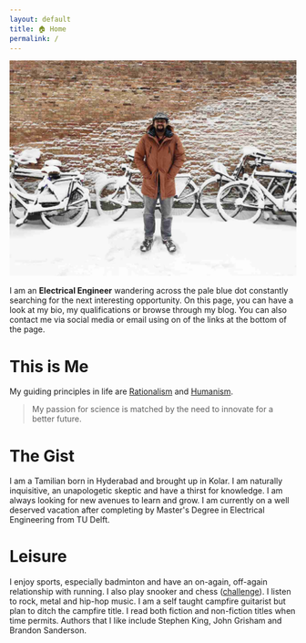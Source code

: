 ```yaml
---
layout: default
title: 🏠 Home
permalink: /
---
```


![Profile](profile.jpg "Profile")

I am an **Electrical Engineer** wandering across the pale blue dot constantly searching for the next interesting opportunity. On this page, you can have a look at my bio, my qualifications or browse through my blog. You can also contact me via social media or email using on of the links at the bottom of the page.

# This is Me

My guiding principles in life are [Rationalism](https://en.wikipedia.org/wiki/Rationalism) and [Humanism](https://en.wikipedia.org/wiki/Humanism).

> My passion for science is matched by the need to innovate for a better future.

# The Gist

I am a Tamilian born in Hyderabad and brought up in Kolar. I am naturally inquisitive, an unapologetic skeptic and have a thirst for knowledge. I am always looking for new avenues to learn and grow. I am currently on a well deserved vacation after completing by Master's Degree in Electrical Engineering from TU Delft.

# Leisure

I enjoy sports, especially badminton and have an on-again, off-again relationship with running. I also play snooker and chess ([challenge](https://www.chess.com/member/mrkaranj)). I listen to rock, metal and hip-hop music. I am a self taught campfire guitarist but plan to ditch the campfire title. I read both fiction and non-fiction titles when time permits. Authors that I like include Stephen King, John Grisham and Brandon Sanderson.